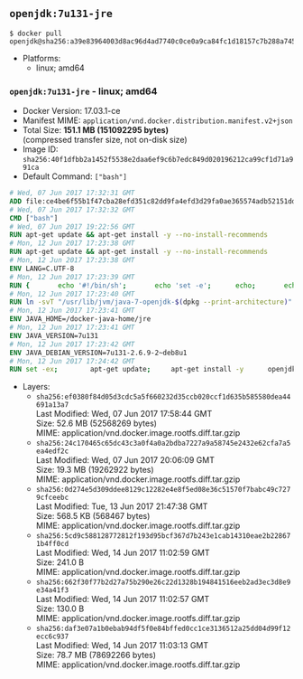 ## `openjdk:7u131-jre`

```console
$ docker pull openjdk@sha256:a39e83964003d8ac96d4ad7740c0ce0a9ca84fc1d18157c7b288a745f9de0d9d
```

-	Platforms:
	-	linux; amd64

### `openjdk:7u131-jre` - linux; amd64

-	Docker Version: 17.03.1-ce
-	Manifest MIME: `application/vnd.docker.distribution.manifest.v2+json`
-	Total Size: **151.1 MB (151092295 bytes)**  
	(compressed transfer size, not on-disk size)
-	Image ID: `sha256:40f1dfbb2a1452f5538e2daa6ef9c6b7edc849d020196212ca99cf1d71a991ca`
-	Default Command: `["bash"]`

```dockerfile
# Wed, 07 Jun 2017 17:32:31 GMT
ADD file:ce4be6f55b1f47cba28efd351c82dd9fa4efd3d29fa0ae365574adb52151dda1 in / 
# Wed, 07 Jun 2017 17:32:32 GMT
CMD ["bash"]
# Wed, 07 Jun 2017 19:22:56 GMT
RUN apt-get update && apt-get install -y --no-install-recommends 		ca-certificates 		curl 		wget 	&& rm -rf /var/lib/apt/lists/*
# Mon, 12 Jun 2017 17:23:38 GMT
RUN apt-get update && apt-get install -y --no-install-recommends 		bzip2 		unzip 		xz-utils 	&& rm -rf /var/lib/apt/lists/*
# Mon, 12 Jun 2017 17:23:38 GMT
ENV LANG=C.UTF-8
# Mon, 12 Jun 2017 17:23:39 GMT
RUN { 		echo '#!/bin/sh'; 		echo 'set -e'; 		echo; 		echo 'dirname "$(dirname "$(readlink -f "$(which javac || which java)")")"'; 	} > /usr/local/bin/docker-java-home 	&& chmod +x /usr/local/bin/docker-java-home
# Mon, 12 Jun 2017 17:23:40 GMT
RUN ln -svT "/usr/lib/jvm/java-7-openjdk-$(dpkg --print-architecture)" /docker-java-home
# Mon, 12 Jun 2017 17:23:41 GMT
ENV JAVA_HOME=/docker-java-home/jre
# Mon, 12 Jun 2017 17:23:41 GMT
ENV JAVA_VERSION=7u131
# Mon, 12 Jun 2017 17:23:42 GMT
ENV JAVA_DEBIAN_VERSION=7u131-2.6.9-2~deb8u1
# Mon, 12 Jun 2017 17:24:42 GMT
RUN set -ex; 		apt-get update; 	apt-get install -y 		openjdk-7-jre-headless="$JAVA_DEBIAN_VERSION" 	; 	rm -rf /var/lib/apt/lists/*; 		[ "$(readlink -f "$JAVA_HOME")" = "$(docker-java-home)" ]; 		update-alternatives --get-selections | awk -v home="$(readlink -f "$JAVA_HOME")" 'index($3, home) == 1 { $2 = "manual"; print | "update-alternatives --set-selections" }'; 	update-alternatives --query java | grep -q 'Status: manual'
```

-	Layers:
	-	`sha256:ef0380f84d05d3cdc5a5f660232d35ccb020ccf1d635b585580dea44691a13a7`  
		Last Modified: Wed, 07 Jun 2017 17:58:44 GMT  
		Size: 52.6 MB (52568269 bytes)  
		MIME: application/vnd.docker.image.rootfs.diff.tar.gzip
	-	`sha256:24c170465c65dc43c3a0f4a0a2bdba7227a9a58745e2432e62cfa7a5ea4edf2c`  
		Last Modified: Wed, 07 Jun 2017 20:06:09 GMT  
		Size: 19.3 MB (19262922 bytes)  
		MIME: application/vnd.docker.image.rootfs.diff.tar.gzip
	-	`sha256:0d274e5d309ddee8129c12282e4e8f5ed08e36c51570f7babc49c7279cfceebc`  
		Last Modified: Tue, 13 Jun 2017 21:47:38 GMT  
		Size: 568.5 KB (568467 bytes)  
		MIME: application/vnd.docker.image.rootfs.diff.tar.gzip
	-	`sha256:5cd9c588128772812f193d95bcf367d7b243e1cab14310eae2b228671b4ff0cd`  
		Last Modified: Wed, 14 Jun 2017 11:02:59 GMT  
		Size: 241.0 B  
		MIME: application/vnd.docker.image.rootfs.diff.tar.gzip
	-	`sha256:662f30f77b2d27a75b290e26c22d1328b194841516eeb2ad3ec3d8e9e34a41f3`  
		Last Modified: Wed, 14 Jun 2017 11:02:57 GMT  
		Size: 130.0 B  
		MIME: application/vnd.docker.image.rootfs.diff.tar.gzip
	-	`sha256:daf3e07a1b0ebab94df5f0e84bffed0cc1ce3136512a25dd04d99f12ecc6c937`  
		Last Modified: Wed, 14 Jun 2017 11:03:13 GMT  
		Size: 78.7 MB (78692266 bytes)  
		MIME: application/vnd.docker.image.rootfs.diff.tar.gzip
